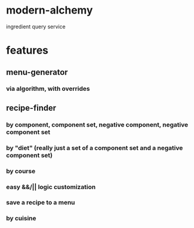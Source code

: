 # modern-alchemy
ingredient query service

# features
## menu-generator
### via algorithm, with overrides

## recipe-finder
### by component, component set, negative component, negative component set
### by "diet" (really just a set of a component set and a negative component set)
### by course
### easy &&/|| logic customization
### save a recipe to a menu
### by cuisine